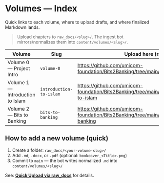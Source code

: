 # Volumes — Index

Quick links to each volume, where to upload drafts, and where finalized Markdown lands.

> Upload chapters to `raw_docs/<slug>/`. The ingest bot mirrors/normalizes them into `content/volumes/<slug>/`.

| Volume | Slug | Upload here (raw) | Output (normalized Markdown) |
|---|---|---|---|
| Volume 0 — Project Intro | `volume-0` | <https://github.com/umicom-foundation/Bits2Banking/tree/main/raw_docs/volume-0> | <https://github.com/umicom-foundation/Bits2Banking/tree/main/content/volumes/volume-0> |
| Volume 1 — Introduction to Islam | `introduction-to-islam` | <https://github.com/umicom-foundation/Bits2Banking/tree/main/raw_docs/introduction-to-islam> | <https://github.com/umicom-foundation/Bits2Banking/tree/main/content/volumes/introduction-to-islam> |
| Volume 2 — Bits to Banking | `bits-to-banking` | <https://github.com/umicom-foundation/Bits2Banking/tree/main/raw_docs/bits-to-banking> | <https://github.com/umicom-foundation/Bits2Banking/tree/main/content/volumes/bits-to-banking> |

## How to add a new volume (quick)
1. Create a folder: `raw_docs/<your-volume-slug>/`
2. Add `.md`, `.docx`, or `.pdf` (optional: `bookcover_<Title>.png`)
3. Commit to `main` — the bot writes normalized `.md` into `content/volumes/<slug>/`

See: **[Quick Upload via raw_docs](CONTRIBUTING_RAW_DOCS.md)** for details.


